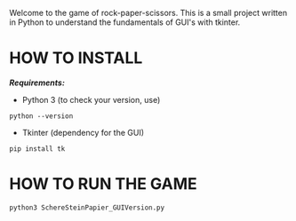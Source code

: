 Welcome to the game of rock-paper-scissors. This is a small project written in Python to understand the fundamentals of GUI's with tkinter. 

# HOW TO INSTALL

***Requirements:*** 

- Python 3 (to check your version, use)
```
python --version
```
- Tkinter (dependency for the GUI)
```
pip install tk
```

# HOW TO RUN THE GAME

```
python3 SchereSteinPapier_GUIVersion.py
```